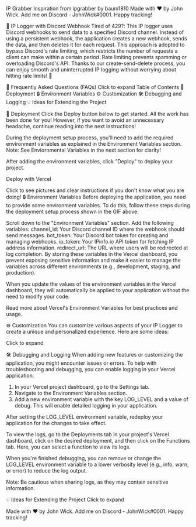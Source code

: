 IP Grabber
Inspiration from ipgrabber by baum1810
Made with ❤️ by John Wick.
Add me on Discord - JohnWick#0001. Happy tracking!

📨 IP Logger with Discord Webhook
Tired of 429?:
This IP logger uses Discord webhooks to send data to a specified Discord channel. Instead of using a persistent webhook, the application creates a new webhook, sends the data, and then deletes it for each request. This approach is adopted to bypass Discord's rate limiting, which restricts the number of requests a client can make within a certain period. Rate limiting prevents spamming or overloading Discord's API. Thanks to our create-send-delete process, you can enjoy smooth and uninterrupted IP logging without worrying about hitting rate limits! 🚀

💬 Frequently Asked Questions (FAQs)
Click to expand
Table of Contents
🚀 Deployment
🔒 Environment Variables
⚙️ Customization
🛠️ Debugging and Logging
💡 Ideas for Extending the Project

🚀 Deployment
Click the Deploy button below to get started. All the work has been done for you! However, if you want to avoid an unnecessary headache, continue reading into the next instructions!

During the deployment setup process, you'll need to add the required environment variables as explained in the Environment Variables section. Note: See Enviornmental Variables in the next section for clarity!

After adding the environment variables, click "Deploy" to deploy your project.

Deploy with Vercel


Click to see pictures and clear instructions if you don't know what you are doing!
🔒 Environment Variables
Before deploying the application, you need to provide some environment variables. To do this, follow these steps during the deployment setup process shown in the GIF above:

Scroll down to the "Environment Variables" section.
Add the following variables:
channel_id: Your Discord channel ID where the webhook should send messages.
bot_token: Your Discord bot token for creating and managing webhooks.
ip_token: Your IPinfo.io API token for fetching IP address information.
redirect_url: The URL where users will be redirected at log completion.
By storing these variables in the Vercel dashboard, you prevent exposing sensitive information and make it easier to manage the variables across different environments (e.g., development, staging, and production).

When you update the values of the environment variables in the Vercel dashboard, they will automatically be applied to your application without the need to modify your code.

Read more about Vercel's Environment Variables for best practices and usage.


⚙️ Customization
You can customize various aspects of your IP Logger to create a unique and personalized experience. Here are some ideas:

Click to expand

🛠️ Debugging and Logging
When adding new features or customizing the application, you might encounter issues or errors. To help with troubleshooting and debugging, you can enable logging in your Vercel application.

  1. In your Vercel project dashboard, go to the Settings tab.
  2. Navigate to the Environment Variables section.
  3. Add a new environment variable with the key LOG_LEVEL and a value of debug. This will enable detailed logging in your application.

After setting the LOG_LEVEL environment variable, redeploy your application for the changes to take effect.

To view the logs, go to the Deployments tab in your project's Vercel dashboard, click on the desired deployment, and then click on the Functions tab. Here, you can select a function to view its logs.

When you're finished debugging, you can remove or change the LOG_LEVEL environment variable to a lower verbosity level (e.g., info, warn, or error) to reduce the log output.

Note: Be cautious when sharing logs, as they may contain sensitive information.


💡 Ideas for Extending the Project
Click to expand

Made with ❤️ by John Wick.
Add me on Discord - JohnWick#0001. Happy tracking!

